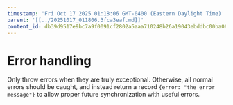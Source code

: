 ```yaml
---
timestamp: 'Fri Oct 17 2025 01:18:06 GMT-0400 (Eastern Daylight Time)'
parent: '[[../20251017_011806.3fca3eaf.md]]'
content_id: db39d9517e9bc7a9f0091cf2802a5aaa710248b26a19043ebddbc00ba067bc70
---
```


# Error handling

Only throw errors when they are truly exceptional. Otherwise, all normal errors should be caught, and instead return a record `{error: "the error message"}` to allow proper future synchronization with useful errors.
